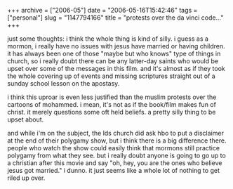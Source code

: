 +++
archive = ["2006-05"]
date = "2006-05-16T15:42:46"
tags = ["personal"]
slug = "1147794166"
title = "protests over the da vinci code..."
+++

just some thoughts: i think the whole thing is kind of silly. i guess as
a mormon, i really have no issues with jesus have married or having
children. it has always been one of those "maybe but who knows" type of
things in church, so i really doubt there can be any latter-day saints who
would be upset over some of the messages in this film. and it's almost as
if they took the whole covering up of events and missing scriptures
straight out of a sunday school lesson on the apostasy.

i think this uproar is even less justified than the muslim protests over
the cartoons of mohammed. i mean, it's not as if the book/film makes fun
of christ. it merely questions some oft held beliefs. a pretty silly thing
to be upset about.

and while i'm on the subject, the lds church did ask hbo to put
a disclaimer at the end of their polygamy show, but i think there is a big
difference there. people who watch the show could easily think that
mormons still practice polygamy from what they see. but i really doubt
anyone is going to go up to a christian after this movie and say "oh, hey,
you are the ones who believe jesus got married." i dunno. it just seems
like a whole lot of nothing to get riled up over.

